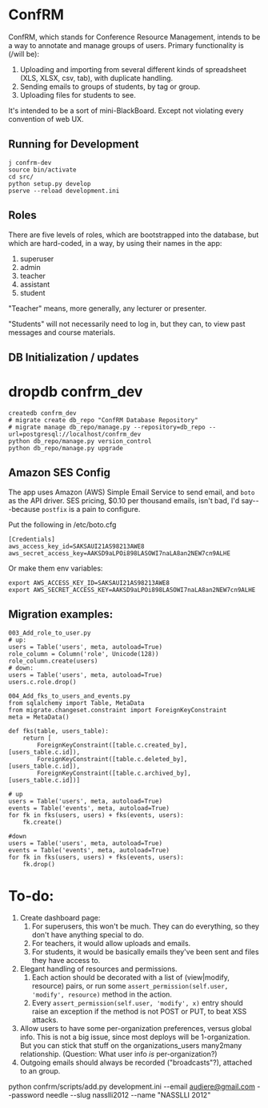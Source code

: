 # ConfRM

ConfRM, which stands for Conference Resource Management, intends to be a way to annotate and manage groups of users. Primary functionality is (/will be):

1. Uploading and importing from several different kinds of spreadsheet (XLS, XLSX, csv, tab), with duplicate handling.
2. Sending emails to groups of students, by tag or group.
3. Uploading files for students to see.

It's intended to be a sort of mini-BlackBoard. Except not violating every convention of web UX.

## Running for Development

	j confrm-dev
	source bin/activate
	cd src/
	python setup.py develop
	pserve --reload development.ini

## Roles

There are five levels of roles, which are bootstrapped into the database, but which are hard-coded, in a way, by using their names in the app:

1. superuser
2. admin
3. teacher
4. assistant
5. student

"Teacher" means, more generally, any lecturer or presenter.

"Students" will not necessarily need to log in, but they can, to view past messages and course materials.

## DB Initialization / updates

  # dropdb confrm_dev
	createdb confrm_dev
	# migrate create db_repo "ConfRM Database Repository"
	# migrate manage db_repo/manage.py --repository=db_repo --url=postgresql://localhost/confrm_dev
	python db_repo/manage.py version_control
	python db_repo/manage.py upgrade

## Amazon SES Config

The app uses Amazon (AWS) Simple Email Service to send email, and `boto` as the API driver. SES pricing, $0.10 per thousand emails, isn't bad, I'd say---because `postfix` is a pain to configure.

Put the following in /etc/boto.cfg

    [Credentials]
    aws_access_key_id=SAKSAUI21AS98213AWE8
    aws_secret_access_key=AAKSD9aLPOi898LASOWI7naLA8an2NEW7cn9ALHE

Or make them env variables:

    export AWS_ACCESS_KEY_ID=SAKSAUI21AS98213AWE8
    export AWS_SECRET_ACCESS_KEY=AAKSD9aLPOi898LASOWI7naLA8an2NEW7cn9ALHE

## Migration examples:

    003_Add_role_to_user.py
    # up:
    users = Table('users', meta, autoload=True)
    role_column = Column('role', Unicode(128))
    role_column.create(users)
    # down:
    users = Table('users', meta, autoload=True)
    users.c.role.drop()

    004_Add_fks_to_users_and_events.py
    from sqlalchemy import Table, MetaData
    from migrate.changeset.constraint import ForeignKeyConstraint
    meta = MetaData()

    def fks(table, users_table):
        return [
            ForeignKeyConstraint([table.c.created_by],  [users_table.c.id]),
            ForeignKeyConstraint([table.c.deleted_by],  [users_table.c.id]),
            ForeignKeyConstraint([table.c.archived_by], [users_table.c.id])]

    # up
    users = Table('users', meta, autoload=True)
    events = Table('events', meta, autoload=True)
    for fk in fks(users, users) + fks(events, users):
        fk.create()

    #down
    users = Table('users', meta, autoload=True)
    events = Table('events', meta, autoload=True)
    for fk in fks(users, users) + fks(events, users):
        fk.drop()

# To-do:

1. Create dashboard page:
	1. For superusers, this won't be much. They can do everything, so they don't have anything special to do.
	2. For teachers, it would allow uploads and emails.
	3. For students, it would be basically emails they've been sent and files they have access to.
2. Elegant handling of resources and permissions.
	1. Each action should be decorated with a list of (view|modify, resource) pairs, or run some `assert_permission(self.user, 'modify', resource)` method in the action.
	2. Every `assert_permission(self.user, 'modify', x)` entry should raise an exception if the method is not POST or PUT, to beat XSS attacks.
6. Allow users to have some per-organization preferences, versus global info.
This is not a big issue, since most deploys will be 1-organization. But you can stick that stuff on the organizations_users many2many relationship. (Question: What user info _is_ per-organization?)
7. Outgoing emails should always be recorded ("broadcasts"?), attached to an group.

python confrm/scripts/add.py development.ini --email audiere@gmail.com --password needle --slug nasslli2012 --name "NASSLLI 2012"